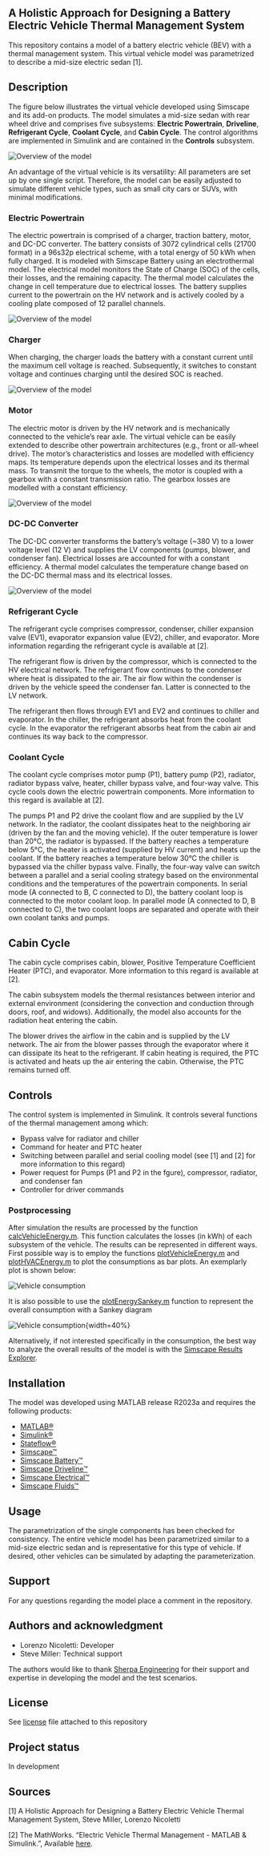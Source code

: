## A Holistic Approach for Designing a Battery Electric Vehicle Thermal Management System
This repository contains a model of a battery electric vehicle (BEV) with a thermal 
management system. This virtual vehicle model was parametrized to describe a mid-size electric sedan [1].

## Description
The figure below illustrates the virtual vehicle developed using Simscape and its add-on products. 
The model simulates a mid-size sedan with rear wheel drive and comprises five subsystems: 
**Electric Powertrain**, **Driveline**, **Refrigerant Cycle**, **Coolant Cycle**, and **Cabin Cycle**. 
The control algorithms are implemented in Simulink and are contained in the **Controls** subsystem.

![Overview of the model](Overview/html/BEV_Thermal_Management_01.png)

An advantage of the virtual vehicle is its versatility: All parameters are set up by one single script. 
Therefore, the model can be easily adjusted to simulate different vehicle types, such as small city 
cars or SUVs, with minimal modifications.

### Electric Powertrain
The electric powertrain is comprised of a charger, traction battery, motor, and DC-DC converter.
The battery consists of 3072 cylindrical cells (21700 format) in a 96s32p electrical scheme, with a 
total energy of 50 kWh when fully charged. It is modeled with Simscape Battery using an electrothermal 
model. The electrical model monitors the State of Charge (SOC) of the cells, their losses, and the 
remaining capacity. The thermal model calculates the change in cell temperature due to electrical losses. 
The battery supplies current to the powertrain on the HV network and is actively cooled by a cooling 
plate composed of 12 parallel channels.

![Overview of the model](Overview/html/BEV_Thermal_Management_02.png)

### Charger
When charging, the charger loads the battery with a constant current until the maximum cell voltage 
is reached. Subsequently, it switches to constant voltage and continues charging until the desired 
SOC is reached.

![Overview of the model](Overview/html/BEV_Thermal_Management_03.png)

### Motor

The electric motor is driven by the HV network and is mechanically connected to the vehicle’s 
rear axle. The virtual vehicle can be easily extended to describe other powertrain architectures 
(e.g., front or all-wheel drive). The motor’s characteristics and losses are modelled with efficiency 
maps. Its temperature depends upon the electrical losses and its thermal mass. To transmit the 
torque to the wheels, the motor is coupled with a gearbox with a constant transmission ratio. 
The gearbox losses are modelled with a constant efficiency.

![Overview of the model](Overview/html/BEV_Thermal_Management_04.png)

### DC-DC Converter

The DC-DC converter transforms the battery’s voltage (~380 V) to a lower voltage level (12 V) 
and supplies the LV components (pumps, blower, and condenser fan). Electrical losses are accounted 
for with a constant efficiency. A thermal model calculates the temperature change based on the 
DC-DC thermal mass and its electrical losses.

![Overview of the model](Overview/html/BEV_Thermal_Management_05.png)


### Refrigerant Cycle
The refrigerant cycle comprises compressor, condenser, chiller expansion valve (EV1), evaporator 
expansion value (EV2), chiller, and evaporator. More information regarding the refrigerant cycle 
is available at [2].

The refrigerant flow is driven by the compressor, which is connected to the HV electrical network. 
The refrigerant flow continues to the condenser where heat is dissipated to the air. The air flow 
within the condenser is driven by the vehicle speed the condenser fan. Latter is connected to the 
LV network.

The refrigerant then flows through EV1 and EV2 and continues to chiller and evaporator. In the 
chiller, the refrigerant absorbs heat from the coolant cycle. In the evaporator the refrigerant 
absorbs heat from the cabin air and continues its way back to the compressor.

### Coolant Cycle
The coolant cycle comprises motor pump (P1), battery pump (P2), radiator, radiator bypass valve, 
heater, chiller bypass valve, and four-way valve. This cycle cools down the electric powertrain 
components. More information to this regard is available at [2].

The pumps P1 and P2 drive the coolant flow and are supplied by the LV network. In the radiator, 
the coolant dissipates heat to the neighboring air (driven by the fan and the moving vehicle). 
If the outer temperature is lower than 20°C, the radiator is bypassed. If the battery reaches a 
temperature below 5°C, the heater is activated (supplied by HV current) and heats up the coolant. 
If the battery reaches a temperature below 30°C the chiller is bypassed via the chiller bypass valve. 
Finally, the four-way valve can switch between a parallel and a serial cooling strategy based on the 
environmental conditions and the temperatures of the powertrain components. In serial mode 
(A connected to B, C connected to D), the battery coolant loop is connected to the motor coolant loop. 
In parallel mode (A connected to D, B connected to C), the two coolant loops are separated and 
operate with their own coolant tanks and pumps. 

## Cabin Cycle
The cabin cycle comprises cabin, blower, Positive Temperature Coefficient Heater (PTC), and 
evaporator. More information to this regard is available at [2].

The cabin subsystem models the thermal resistances between interior and external environment 
(considering the convection and conduction through doors, roof, and widows). Additionally, the 
model also accounts for the radiation heat entering the cabin.

The blower drives the airflow in the cabin and is supplied by the LV network. The air from the 
blower passes through the evaporator where it can dissipate its heat to the refrigerant. If 
cabin heating is required, the PTC is activated and heats up the air entering the cabin. Otherwise, 
the PTC remains turned off. 

## Controls
The control system is implemented in Simulink. It controls several functions of the thermal 
management among which:
- Bypass valve for radiator and chiller
- Command for heater and PTC heater
- Switching between parallel and serial cooling model (see [1] and [2] for more information to this regard)
- Power request for Pumps (P1 and P2 in the fgure), compressor, radiator, and condenser fan
- Controller for driver commands

### Postprocessing
After simulation the results are processed by the function [calcVehicleEnergy.m](/Scripts_Data/Scripts/04_PlotFunctions/calcVehicleEnergy.m). This function calculates the losses (in kWh) of each subsystem of the vehicle. The results can be represented in different ways.
First possible way is to employ the functions [plotVehicleEnergy.m](/Scripts_Data/Scripts/04_PlotFunctions/plotVehicleEnergy.m) and [plotHVACEnergy.m](/Scripts_Data/Scripts/04_PlotFunctions/plotHVACEnergy.m) to plot the consumptions as bar plots. An exemplarly plot is shown below:

![Vehicle consumption](Overview/html/BEV_Thermal_Management_09.png)

It is also possible to use the [plotEnergySankey.m](/Scripts_Data/Scripts/04_PlotFunctions/plotEnergySankey.m) function to represent the overall consumption with a Sankey diagram

![Vehicle consumption](Overview/html/BEV_Thermal_Management_11.png){width=40%}

Alternatively, if not interested specifically in the consumption, the best way to 
analyze the overall results of the model is with the 
[Simscape Results Explorer](https://www.mathworks.com/help/simscape/ug/using-the-simscape-results-explorer.html).
 
## Installation
The model was developed using MATLAB release R2023a and requires the following products:
   * [MATLAB&reg;](https://www.mathworks.com/products/matlab.html)
   * [Simulink&reg;](https://www.mathworks.com/products/simulink.html)
   * [Stateflow&reg;](https://www.mathworks.com/products/stateflow.html)
   * [Simscape&trade;](https://www.mathworks.com/products/simscape.html)
   * [Simscape Battery&trade;](https://www.mathworks.com/products/simscape-battery.html)
   * [Simscape Driveline&trade;](https://www.mathworks.com/products/simscape-driveline.html)
   * [Simscape Electrical&trade;](https://www.mathworks.com/products/simscape-electrical.html)
   * [Simscape Fluids&trade;](https://www.mathworks.com/products/simscape-fluids.html)

## Usage
The parametrization of the single components has been checked for consistency. The 
entire vehicle model has been parametrized similar to a mid-size electric sedan and is 
representative for this type of vehicle. If desired, other vehicles can be simulated by 
adapting the parameterization.

## Support
For any questions regarding the model place a comment in the repository.


## Authors and acknowledgment
* Lorenzo Nicoletti: Developer
* Steve Miller: Technical support

The authors would like to thank [Sherpa Engineering](https://www.sherpa-eng.com/en/) for their 
support and expertise in developing the model and the test scenarios.

## License
See [license](LICENSE.md) file attached to this repository

## Project status
In development

## Sources
[1] A Holistic Approach for Designing a Battery Electric Vehicle Thermal Management System, 
Steve Miller, Lorenzo Nicoletti

[2] The MathWorks. “Electric Vehicle Thermal Management - MATLAB & Simulink.”, Available 
[here](https://www.mathworks.com/help/hydro/ug/sscfluids_ev_thermal_management.html). 
 
